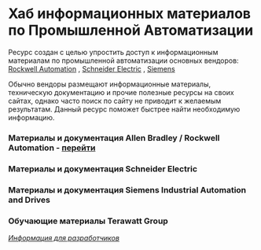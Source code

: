 # **Хаб информационных материалов по Промышленной Автоматизации**

Ресурс создан с целью упростить доступ к информационным материалам по промышленной автоматизации основных вендоров:
[Rockwell Automation](https://www.rockwellautomation.com/en-us/products/hardware/allen-bradley.html) , [Schneider Electric](https://www.se.com/ua/uk/) , [Siemens](https://www.siemens.com/global/en.html)

Обычно вендоры размещают информационные материалы, техническую документацию и прочие полезные ресурсы на своих сайтах, однако часто поиск по сайту не приводит к желаемым результатам. Данный ресурс поможет быстрее найти необходимую информацию.

### Материалы и документация Allen Bradley / Rockwell Automation - [перейти](RA/index.md)

### Материалы и документация Schneider Electric

### Материалы и документация Siemens Industrial Automation and Drives

### Обучающие материалы Terawatt Group

[_Информация для разработчиков_](https://docs.github.com/en/github/writing-on-github/getting-started-with-writing-and-formatting-on-github/basic-writing-and-formatting-syntax)
